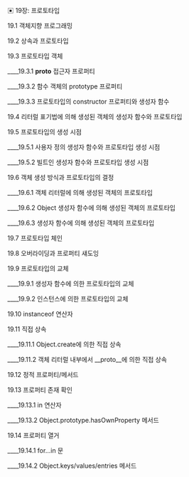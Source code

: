 
▣ 19장: 프로토타입

19.1 객체지향 프로그래밍

19.2 상속과 프로토타입

19.3 프로토타입 객체

____19.3.1 __proto__ 접근자 프로퍼티

____19.3.2 함수 객체의 prototype 프로퍼티

____19.3.3 프로토타입의 constructor 프로퍼티와 생성자 함수

19.4 리터럴 표기법에 의해 생성된 객체의 생성자 함수와 프로토타입

19.5 프로토타입의 생성 시점

____19.5.1 사용자 정의 생성자 함수와 프로토타입 생성 시점

____19.5.2 빌트인 생성자 함수와 프로토타입 생성 시점

19.6 객체 생성 방식과 프로토타입의 결정

____19.6.1 객체 리터럴에 의해 생성된 객체의 프로토타입

____19.6.2 Object 생성자 함수에 의해 생성된 객체의 프로토타입

____19.6.3 생성자 함수에 의해 생성된 객체의 프로토타입

19.7 프로토타입 체인

19.8 오버라이딩과 프로퍼티 섀도잉

19.9 프로토타입의 교체

____19.9.1 생성자 함수에 의한 프로토타입의 교체

____19.9.2 인스턴스에 의한 프로토타입의 교체

19.10 instanceof 연산자

19.11 직접 상속

____19.11.1 Object.create에 의한 직접 상속

____19.11.2 객체 리터럴 내부에서 __proto__에 의한 직접 상속

19.12 정적 프로퍼티/메서드

19.13 프로퍼티 존재 확인

____19.13.1 in 연산자

____19.13.2 Object.prototype.hasOwnProperty 메서드

19.14 프로퍼티 열거

____19.14.1 for...in 문

____19.14.2 Object.keys/values/entries 메서드
